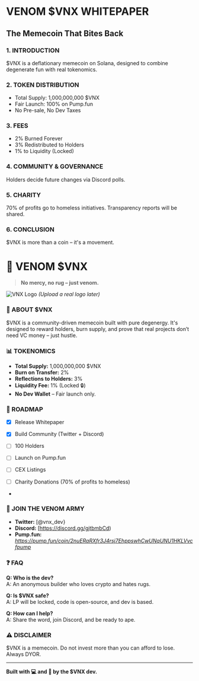 # VENOM $VNX WHITEPAPER  
## The Memecoin That Bites Back  

### 1. INTRODUCTION  
$VNX is a deflationary memecoin on Solana, designed to combine degenerate fun with real tokenomics.  

### 2. TOKEN DISTRIBUTION  
- Total Supply: 1,000,000,000 $VNX  
- Fair Launch: 100% on Pump.fun  
- No Pre-sale, No Dev Taxes  

### 3. FEES  
- 2% Burned Forever  
- 3% Redistributed to Holders  
- 1% to Liquidity (Locked)  

### 4. COMMUNITY & GOVERNANCE  
Holders decide future changes via Discord polls.  

### 5. CHARITY  
70% of profits go to homeless initiatives. Transparency reports will be shared.  

### 6. CONCLUSION  
$VNX is more than a coin – it's a movement.  





# 🐍 VENOM $VNX  
> **No mercy, no rug – just venom.**  

![VNX Logo](https://via.placeholder.com/150x150/00FF00/000000?text=VNX) *(Upload a real logo later)*

### 🚀 ABOUT $VNX  
$VNX is a community-driven memecoin built with pure degenergy. It's designed to reward holders, burn supply, and prove that real projects don’t need VC money – just hustle.

### 📊 TOKENOMICS  
- **Total Supply:** 1,000,000,000 $VNX  
- **Burn on Transfer:** 2%  
- **Reflections to Holders:** 3%  
- **Liquidity Fee:** 1% (Locked 🔒)  
- **No Dev Wallet** – Fair launch only.

### 🌟 ROADMAP  
- [x] Release Whitepaper  
- [x] Build Community (Twitter + Discord)  
- [ ] 100 Holders  
- [ ] Launch on Pump.fun  
- [ ] CEX Listings  
- [ ] Charity Donations (70% of profits to homeless)  


-

### 👥 JOIN THE VENOM ARMY  
- **Twitter:** [@vnx_dev} 
- **Discord:** [https://discord.gg/gjtbmbCd)  
- **Pump.fun:** *https://pump.fun/coin/2nuERaRXfr3J4rsj7EhppswhCwUNqUNU1HKLVvcfpump*  

### ❓ FAQ  
**Q: Who is the dev?**  
A: An anonymous builder who loves crypto and hates rugs.  

**Q: Is $VNX safe?**  
A: LP will be locked, code is open-source, and dev is based.  

**Q: How can I help?**  
A: Share the word, join Discord, and be ready to ape.  

### ⚠️ DISCLAIMER  
$VNX is a memecoin. Do not invest more than you can afford to lose. Always DYOR.  

---

**Built with 💻 and 🐍 by the $VNX dev.**
















